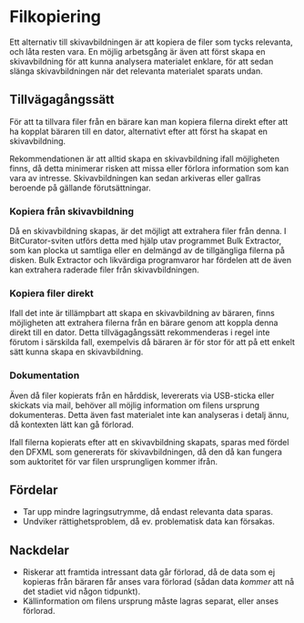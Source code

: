 # Filkopiering
Ett alternativ till skivavbildningen är att kopiera de filer som tycks relevanta, och låta resten vara. En möjlig arbetsgång är även att först skapa en skivavbildning för att kunna analysera materialet enklare, för att sedan slänga skivavbildningen när det relevanta materialet sparats undan.

## Tillvägagångssätt
För att ta tillvara filer från en bärare kan man kopiera filerna direkt efter att ha kopplat bäraren till en dator, alternativt efter att först ha skapat en skivavbildning.

Rekommendationen är att alltid skapa en skivavbildning ifall möjligheten finns, då detta minimerar risken att missa eller förlora information som kan vara av intresse. Skivavbildningen kan sedan arkiveras eller gallras beroende på gällande förutsättningar.

### Kopiera från skivavbildning
Då en skivavbildning skapas, är det möjligt att extrahera filer från denna. I BitCurator-sviten utförs detta med hjälp utav programmet Bulk Extractor, som kan plocka ut samtliga eller en delmängd av de tillgängliga filerna på disken. Bulk Extractor och likvärdiga programvaror har fördelen att de även kan extrahera raderade filer från skivavbildningen.

### Kopiera filer direkt
Ifall det inte är tillämpbart att skapa en skivavbildning av bäraren, finns möjligheten att extrahera filerna från en bärare genom att koppla denna direkt till en dator. Detta tillvägagångssätt rekommenderas i regel inte förutom i särskilda fall, exempelvis då bäraren är för stor för att på ett enkelt sätt kunna skapa en skivavbildning.

### Dokumentation
Även då filer kopierats från en hårddisk, levererats via USB-sticka eller skickats via mail, behöver all möjlig information om filens ursprung dokumenteras. Detta även fast materialet inte kan analyseras i detalj ännu, då kontexten lätt kan gå förlorad.

Ifall filerna kopierats efter att en skivavbildning skapats, sparas med fördel den DFXML som genererats för skivavbildningen, då den då kan fungera som auktoritet för var filen ursprungligen kommer ifrån.

## Fördelar
* Tar upp mindre lagringsutrymme, då endast relevanta data sparas.
* Undviker rättighetsproblem, då ev. problematisk data kan försakas.

## Nackdelar
* Riskerar att framtida intressant data går förlorad, då de data som ej kopieras från bäraren får anses vara förlorad (sådan data _kommer_ att nå det stadiet vid någon tidpunkt).
* Källinformation om filens ursprung måste lagras separat, eller anses förlorad.